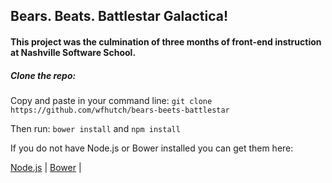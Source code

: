 ## Bears. Beats. Battlestar Galactica!

#### This project was the culmination of three months of front-end instruction at Nashville Software School.

##### Clone the repo:
Copy and paste in your command line:
``git clone https://github.com/wfhutch/bears-beets-battlestar``

Then run:
``bower install`` and ``npm install``

If you do not have Node.js or Bower installed you can get them here:

[Node.js](https://nodejs.org) | 
[Bower](http://bower.io/) | 
